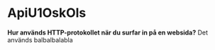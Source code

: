 # ApiU1OskOls

**Hur används HTTP-protokollet när du surfar in på en websida?**
Det används balbalbalabla

